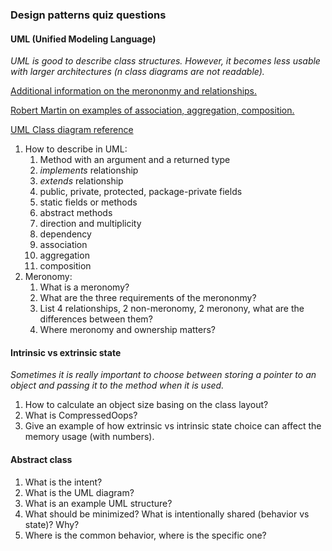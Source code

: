 ### Design patterns quiz questions

#### UML (Unified Modeling Language)

*UML is good to describe class structures. However, it becomes less usable with larger architectures (n class diagrams are not readable).*

[Additional information on the merononmy and relationships.](https://stackoverflow.com/questions/885937/what-is-the-difference-between-association-aggregation-and-composition/34069760#34069760)

[Robert Martin on examples of association, aggregation, composition.](https://groups.google.com/g/comp.object/c/_j4g-I9jqVg/m/rouCJeVXzR4J)

[UML Class diagram reference](https://web.archive.org/web/20070103141438/http://www.objectmentor.com/resources/articles/umlClassDiagrams.pdf)

1. How to describe in UML:
   1. Method with an argument and a returned type
   2. *implements* relationship
   3. *extends* relationship
   4. public, private, protected, package-private fields
   5. static fields or methods
   6. abstract methods
   7. direction and multiplicity
   8. dependency
   9. association
   10. aggregation
   11. composition
2. Meronomy:
   1. What is a meronomy?
   2. What are the three requirements of the merononmy?
   3. List 4 relationships, 2 non-meronomy, 2 meronony, what are the differences between them?
   4. Where meronomy and ownership matters?

#### Intrinsic vs extrinsic state

*Sometimes it is really important to choose between storing a pointer to an object and passing it to the method when it is used.* 

1. How to calculate an object size basing on the class layout?
2. What is CompressedOops?
3. Give an example of how extrinsic vs intrinsic state choice can affect the memory usage (with numbers).

#### Abstract class

1. What is the intent?
2. What is the UML diagram?
3. What is an example UML structure?
4. What should be minimized? What is intentionally shared (behavior vs state)? Why?
5. Where is the common behavior, where is the specific one?